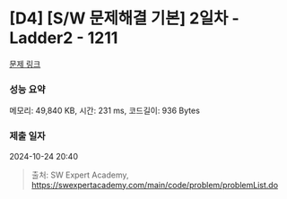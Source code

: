 # [D4] [S/W 문제해결 기본] 2일차 - Ladder2 - 1211 

[문제 링크](https://swexpertacademy.com/main/code/problem/problemDetail.do?contestProbId=AV14BgD6AEECFAYh) 

### 성능 요약

메모리: 49,840 KB, 시간: 231 ms, 코드길이: 936 Bytes

### 제출 일자

2024-10-24 20:40



> 출처: SW Expert Academy, https://swexpertacademy.com/main/code/problem/problemList.do